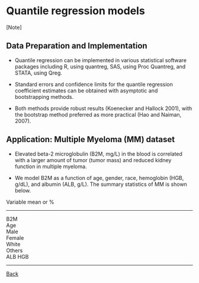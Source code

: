 # Quantile regression models

[Note]


## Data Preparation and Implementation

* Quantile regression can be implemented in various statistical software packages including R, using quantreg, 
SAS, using Proc Quantreg, and STATA, using Qreg.


* Standard errors and confidence limits for the quantile regression coefficient estimates can be obtained with
asymptotic and bootstrapping methods.

* Both methods provide robust results (Koenecker and Hallock 2001),
with the bootstrap method preferred as more practical (Hao and Naiman, 2007). 


## Application: Multiple Myeloma (MM) dataset

* Elevated beta-2 microglobulin (B2M, mg/L) in the blood is correlated with a larger amount of tumor (tumor mass) and reduced kidney function in multiple myeloma.

* We model B2M as a function of age, gender, race, hemoglobin (HGB, g/dL),  and albumin (ALB, g/L).
The summary statistics of MM is shown below.

 Variable      mean or %
 ---------     -------------
B2M       
Age     
Male          
Female    
White    
Others      
ALB
HGB        
---------     ------------- 



[Back](https://github.com/gdlc/STAT_COMP/)

